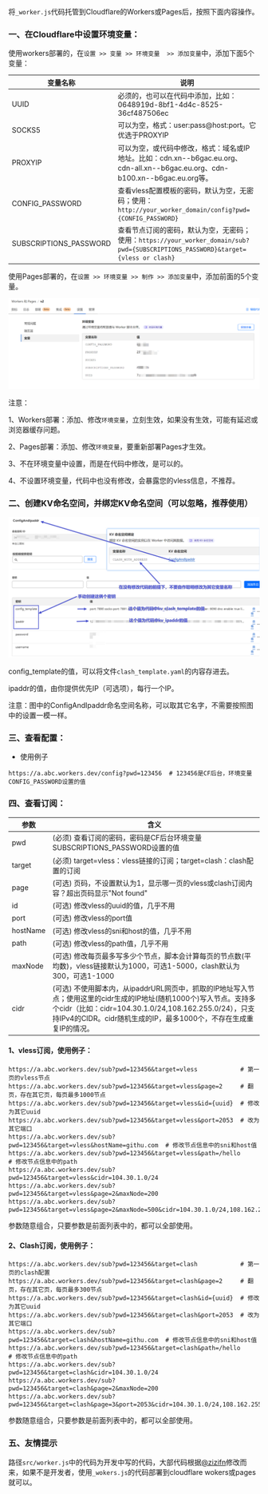 将`_worker.js`代码托管到Cloudflare的Workers或Pages后，按照下面内容操作。

### 一、在Cloudflare中设置环境变量：

使用workers部署的，在`设置 >> 变量 >> 环境变量  >> 添加变量`中，添加下面5个变量：

| **变量名称**           | **说明**                                                     |
| ---------------------- | ------------------------------------------------------------ |
| UUID                   | 必须的，也可以在代码中添加，比如：0648919d-8bf1-4d4c-8525-36cf487506ec |
| SOCKS5                 | 可以为空，格式：user:pass@host:port。它优选于PROXYIP         |
| PROXYIP                | 可以为空，或代码中修改，格式：域名或IP地址。比如：cdn.xn--b6gac.eu.org、cdn-all.xn--b6gac.eu.org、cdn-b100.xn--b6gac.eu.org等。 |
| CONFIG_PASSWORD        | 查看vless配置模板的密码，默认为空，无密码；使用：`http://your_worker_domain/config?pwd={CONFIG_PASSWORD}` |
| SUBSCRIPTIONS_PASSWORD | 查看节点订阅的密码，默认为空，无密码；使用：`https://your_worker_domain/sub?pwd={SUBSCRIPTIONS_PASSWORD}&target={vless or clash}` |

使用Pages部署的，在`设置 >> 环境变量 >> 制作 >> 添加变量`中，添加前面的5个变量。

<img src="images\环境变量.png" />

注意：

1、Workers部署：添加、修改`环境变量`，立刻生效，如果没有生效，可能有延迟或浏览器缓存问题。

2、Pages部署：添加、修改`环境变量`，要重新部署Pages才生效。

3、不在环境变量中设置，而是在代码中修改，是可以的。

4、不设置环境变量，代码中也没有修改，会暴露您的vless信息，不推荐。

### 二、创建KV命名空间，并绑定KV命名空间（可以忽略，推荐使用）

<img src="images\KV密钥_config_template_and_ipaddr.png" />

config_template的值，可以将文件`clash_template.yaml`的内容存进去。

ipaddr的值，由你提供优先IP（可选项），每行一个IP。

注意：图中的ConfigAndIpaddr命名空间名称，可以取其它名字，不需要按照图中的设置一模一样。

### 三、查看配置：

- 使用例子

```
https://a.abc.workers.dev/config?pwd=123456  # 123456是CF后台，环境变量CONFIG_PASSWORD设置的值
```

### 四、查看订阅：

| 参数     | 含义                                                         |
| -------- | ------------------------------------------------------------ |
| pwd      | (必须) 查看订阅的密码，密码是CF后台环境变量SUBSCRIPTIONS_PASSWORD设置的值 |
| target   | (必须) target=vless：vless链接的订阅；target=clash：clash配置的订阅 |
| page     | (可选) 页码，不设置默认为1，显示哪一页的vless或clash订阅内容？超出页码显示"Not found" |
| id       | (可选) 修改vless的uuid的值，几乎不用                         |
| port     | (可选) 修改vless的port值                                     |
| hostName | (可选) 修改vless的sni和host的值，几乎不用                    |
| path     | (可选) 修改vless的path值，几乎不用                           |
| maxNode  | (可选) 修改每页最多写多少个节点，脚本会计算每页的节点数(平均数)，vless链接默认为1000，可选1-5000，clash默认为300，可选1-1000 |
| cidr     | (可选) 不使用脚本内，从ipaddrURL网页中，抓取的IP地址写入节点；使用这里的cidr生成的IP地址(随机1000个)写入节点。支持多个cidr（比如：cidr=104.30.1.0/24,108.162.255.0/24），只支持IPv4的CIDR。cidr随机生成的IP，最多1000个，不存在生成重复IP的情况。 |

#### 1、vless订阅，使用例子：

```
https://a.abc.workers.dev/sub?pwd=123456&target=vless			 # 第一页的vless节点
https://a.abc.workers.dev/sub?pwd=123456&target=vless&page=2	 # 翻页，存在其它页，每页最多1000节点
https://a.abc.workers.dev/sub?pwd=123456&target=vless&id={uuid}	 # 修改为其它uuid
https://a.abc.workers.dev/sub?pwd=123456&target=vless&port=2053  # 改为其它端口
https://a.abc.workers.dev/sub?pwd=123456&target=vless&hostName=githu.com  # 修改节点信息中的sni和host值
https://a.abc.workers.dev/sub?pwd=123456&target=vless&path=/hello		  # 修改节点信息中的path
https://a.abc.workers.dev/sub?pwd=123456&target=vless&cidr=104.30.1.0/24
https://a.abc.workers.dev/sub?pwd=123456&target=vless&page=2&maxNode=200
https://a.abc.workers.dev/sub?pwd=123456&target=vless&page=2&maxNode=500&cidr=104.30.1.0/24,108.162.255.0/24
```

参数随意组合，只要参数是前面列表中的，都可以全部使用。

#### 2、Clash订阅，使用例子：

```
https://a.abc.workers.dev/sub?pwd=123456&target=clash			 # 第一页的clash配置
https://a.abc.workers.dev/sub?pwd=123456&target=clash&page=2	 # 翻页，存在其它页，每页最多300节点
https://a.abc.workers.dev/sub?pwd=123456&target=clash&id={uuid}	 # 修改为其它uuid
https://a.abc.workers.dev/sub?pwd=123456&target=clash&port=2053  # 改为其它端口
https://a.abc.workers.dev/sub?pwd=123456&target=clash&hostName=githu.com  # 修改节点信息中的sni和host值
https://a.abc.workers.dev/sub?pwd=123456&target=clash&path=/hello		  # 修改节点信息中的path
https://a.abc.workers.dev/sub?pwd=123456&target=clash&cidr=104.30.1.0/24
https://a.abc.workers.dev/sub?pwd=123456&target=clash&page=2&maxNode=200
https://a.abc.workers.dev/sub?pwd=123456&target=clash&page=3&port=2053&cidr=104.30.1.0/24,108.162.255.0/24
```

参数随意组合，只要参数是前面列表中的，都可以全部使用。

### 五、友情提示

路径`src/worker.js`中的代码为开发中写的代码，大部代码根据[@zizifn](https://github.com/zizifn/edgetunnel/blob/main/src/worker-with-socks5-experimental.js)修改而来，如果不是开发者，使用`_wokers.js`的代码部署到cloudflare wokers或pages就可以。
